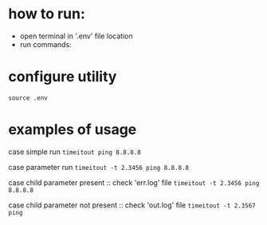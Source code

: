 # how to run:
 - open terminal in '.env' file location
 - run commands:

# configure utility
```source .env```

# examples of usage
case simple run
``timeitout ping 8.8.8.8``

case parameter run
``timeitout -t 2.3456 ping 8.8.8.8``

case child parameter present ::  check 'err.log' file
``timeitout -t 2.3456 ping 8.8.8.8``

case child parameter not present :: check 'out.log' file
``timeitout -t 2.3567 ping``
